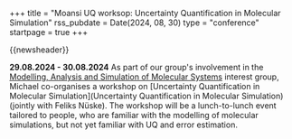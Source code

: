 +++
title       = "Moansi UQ worksop: Uncertainty Quantification in Molecular Simulation"
rss_pubdate = Date(2024, 08, 30)
type        = "conference"
startpage   = true
+++

{{newsheader}}

**29.08.2024 - 30.08.2024** As part of our group's involvement in the
[Modelling, Analysis and Simulation of Molecular Systems](https://moansi.wixsite.com/gamm)
interest group, Michael co-organises a workshop
on [Uncertainty Quantification in Molecular Simulation](Uncertainty Quantification in Molecular Simulation)
(jointly with Feliks Nüske).
The workshop will be a lunch-to-lunch event tailored to people, who are familiar with the modelling
of molecular simulations, but not yet familiar with UQ and error estimation.
